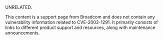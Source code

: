 UNRELATED.

This content is a support page from Broadcom and does not contain any vulnerability information related to CVE-2003-1291. It primarily consists of links to different product support and resources, along with maintenance announcements.
